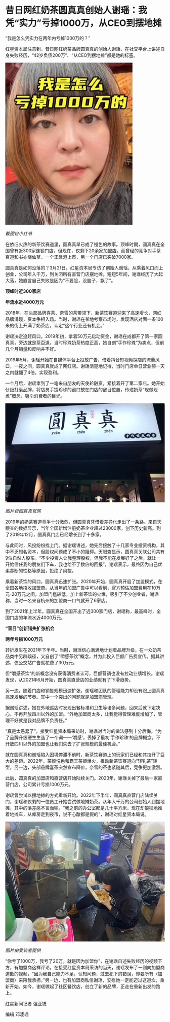 # 昔日网红奶茶圆真真创始人谢瑶：我凭“实力”亏掉1000万，从CEO到摆地摊

“我是怎么凭实力在两年内亏掉1000万的？”

红星资本局注意到，昔日网红奶茶品牌圆真真的创始人谢瑶，在社交平台上讲述自身失败经历，“42岁负债200万”、“从CEO到摆地摊”都是她的标签。

![f390c50a67fad4f5ed6226c3a012b47f.jpg](https://raw.githubusercontent.com/qqhsx/qqnews_image/main/2024/04/02/昔日网红奶茶圆真真创始人谢瑶：我凭“实力”亏掉1000万，从CEO到摆地摊/f390c50a67fad4f5ed6226c3a012b47f.jpg)

_截图自小红书_

在依旧火热的新茶饮赛道里，圆真真早已成了褪色的故事。顶峰时期，圆真真在全国曾有近300家连锁门店，但现在，仅剩下20余家加盟店。而曾经的竞争对手茶百道和书亦烧仙草，一个正赴港上市，另一个门店已突破7000家。

圆真真是如何没落的？3月21日，红星资本局专访了创始人谢瑶，从乘着风口而上创业，公司年入千万，到关闭所有直营门店摆地摊。短短5年间，谢瑶经历了大起大落，她直言自己失败是因为“不要脸，没脑子，飘了”。

**顶峰时近300家店**

**年流水近4000万元**

2018年，在头部品牌喜茶、奈雪的茶带领下，新茶饮赛道迎来了高速增长，网红品牌涌现，资本争相入场。当时，谢瑶在某地考察市场时，发现酒店对面一条100米的街上开满了奶茶店，认定“这个行业还有机会。”

谢瑶决定追赶风口。2019年初，拿着50万元启动资金，谢瑶在成都开了第一家圆真真，旁边就是茶百道。当时珍珠奶茶热度正高，她自创“手作珍珠”为卖点，但前几个月销量和反响并不好。

2019年5月，谢瑶开始在自媒体平台上投放广告，借着抖音短视频探店的流量风口，一夜之间，圆真真就成了网红店。谢瑶清楚地记得，当时门店单日营业额一天之内就翻了4倍，实现盈利。

一个月后，谢瑶拿到了一笔来自朋友的天使轮融资，紧接着开了第二家店。她开始仔细打磨品牌，将店员手搓珍珠的窗口放在门店的醒目位置，传递奶茶“现做现煮”概念，吸引消费者的目光。

![083473640d6ab1d7b67a46fab73f5816.jpg](https://raw.githubusercontent.com/qqhsx/qqnews_image/main/2024/04/02/昔日网红奶茶圆真真创始人谢瑶：我凭“实力”亏掉1000万，从CEO到摆地摊/083473640d6ab1d7b67a46fab73f5816.jpg)

_图片自圆真真官网_

2019年的奶茶赛道竞争十分激烈，但圆真真凭借着差异化走出了一条路。来自天眼查的数据显示，当年全国新增注册奶茶企业超过23000家，创下历史新高。到了2019年12月，圆真真门店已经增长到了十多家。

与此同时，风投纷纷找上门。据谢瑶讲述，她先后接触了十几家专业投资机构，其中不乏知名资本，但股权问题成了不小的阻碍。天眼查显示，圆真真关联公司共有9位自然人股东。“不少投资人让我整理股权，但我不能在发展好了之后，就让一开始信任我的朋友们下车，我也给不了数倍的回报”，谢瑶表示，最终因为自己优柔寡断的性格等原因，拒绝了风投。

乘着新茶饮的风口，圆真真迅速扩张。2020年开始，圆真真开启了加盟模式，在全国各地招收加盟商。从当年的加盟广告中可以看到，官方预估加盟费用在10万元-20万元之间，加盟门槛较低。加上新茶饮的火爆，吸引了不少创业者，谢瑶称，当时一名来自杭州的加盟商一口气就开了6家店。

到了2021年上半年，圆真真在全国开出了近300家门店，谢瑶称，最高峰时，全国门店的年流水近4000万元。

**“盲目”创新错失扩张机会**

**两年亏损1000万元**

转折发生在2021年下半年。当时，谢瑶信心满满地计划着品牌升级，在一众奶茶品类中另辟蹊径，又自创了“嚼感茶饮”概念，并为此投入巨额广告费宣传。据其讲述，仅公交站广告就花费了30万元。

但“嚼感茶饮”的新概念没有获得消费者认可，巨额营销也没有拉动业绩增长。谢瑶发现，从2021年6月开始，圆真真直营店的业绩就有了下滑趋势。

另一边，随着门店和销售规模迅速扩张，谢瑶和团队的管理能力却没有跟上圆真真高速发展的节奏。其中一个突出的问题就是加盟商管理。

据谢瑶讲述，她在外地巡店时发现出餐标准和卫生等诸多问题，回来后就下定决心，不再开放四川以外的加盟。“外地加盟商太多，让我觉得管理难度增加了，管理不好就是我对品牌不负责任。”

“真是太愚蠢了”，接受红星资本局采访时，谢瑶对当时的做法感到十分后悔。“为了品牌升级硬生生造了一个词——‘嚼感’，丢掉了最初‘手作珍珠’的品牌概念。不开放四川以外的加盟也让我们失去了扩张规模的最佳机会。”

就在圆真真和谢瑶陷入困境停滞不前时，新茶饮赛道上的玩家们已经和其拉开了巨大的差距。2022年，茶颜悦色和霸王茶姬爆火，推动新茶饮赛道向“轻乳茶”转型，另一边，头部品牌喜茶突然宣布降价，奈雪的茶也紧随其后，竞争更加激烈。

此后，圆真真的加盟店和直营店开始陆续关门。2023年，谢瑶关掉了最后一家直营门店，公司累计亏损1000万元。

谢瑶曾尝试以摆地摊的方式重新开始。2022年下半年，圆真真直营门店陆续关门，谢瑶和仅剩的一位员工开始尝试做地摊奶茶。从年入千万的公司创始人到摆地摊，其中的落差感不言而喻。“我之前的办公室都是几十平方米，现在却狼狈地推着地摊车，从库房走到夜市，说不心酸都是假的”，谢瑶对红星资本局说。

![b2d40e719848c0792d405efa6389b59e.jpg](https://raw.githubusercontent.com/qqhsx/qqnews_image/main/2024/04/02/昔日网红奶茶圆真真创始人谢瑶：我凭“实力”亏掉1000万，从CEO到摆地摊/b2d40e719848c0792d405efa6389b59e.jpg)

 _图片由受访者提供_

“你亏了1000万，我亏了20万，就是因为加盟你”，在谢瑶自述失败经历的视频下方，有加盟商这样评论。在接受红星资本局采访的当天，谢瑶发布了一则向加盟商道歉的视频，“因为我自己能力不足，认知问题，过去犯下的错误，却要所有（加盟商）来陪我承担。”另一边，也有加盟商私信谢瑶，安慰她一定能迈过这道坎，重新开始。如今，谢瑶做起了社区餐饮店，创立了新的品牌，正走在重新出发的路上。

红星新闻记者 强亚铣

编辑 邓凌瑶

